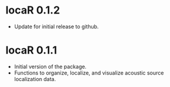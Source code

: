# locaR 0.1.2

- Update for initial release to github.

# locaR 0.1.1

- Initial version of the package.
- Functions to organize, localize, and visualize acoustic source localization data.
